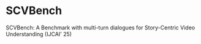 # SCVBench
SCVBench: A Benchmark with multi-turn dialogues for Story-Centric Video Understanding (IJCAI' 25)
